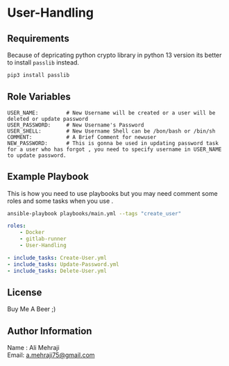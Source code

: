 # User-Handling

Requirements
------------

Because of depricating python crypto library in python 13 version its better to install `passlib` instead.

```bash
pip3 install passlib
```


Role Variables
--------------

```
USER_NAME:         # New Username will be created or a user will be deleted or update password 
USER_PASSWORD:     # New Username's Password
USER_SHELL:        # New Username Shell can be /bon/bash or /bin/sh
COMMENT:           # A Brief Comment for newuser
NEW_PASSWORD:      # This is gonna be used in updating password task for a user who has forgot , you need to specify username in USER_NAME to update password.
```

Example Playbook
----------------

This is how you need to use playbooks but you may need comment some roles and some tasks when you use .

```bash
ansible-playbook playbooks/main.yml --tags "create_user"
```

```yaml
roles:
    - Docker
    - gitlab-runner
    - User-Handling
```

```yaml
- include_tasks: Create-User.yml
- include_tasks: Update-Password.yml
- include_tasks: Delete-User.yml
```

License
-------

Buy Me A Beer ;\)

Author Information
------------------

Name : Ali Mehraji </br>
Email: a.mehraji75@gmail.com